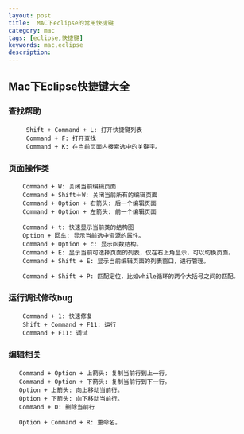 ```yaml
---
layout: post
title:  MAC下eclipse的常用快捷键
category: mac
tags: [eclipse,快捷键]
keywords: mac,eclipse
description: 
---
```


## Mac下Eclipse快捷键大全 <br>

### 查找帮助
         Shift + Command + L: 打开快捷键列表
         Command + F: 打开查找
         Command + K: 在当前页面内搜索选中的关键字。
         
###  页面操作类
        
        Command + W: 关闭当前编辑页面
        Command + Shift＋W: 关闭当前所有的编辑页面
        Command + Option + 右箭头: 后一个编辑页面
        Command + Option + 左箭头: 前一个编辑页面
        
        Command + t: 快速显示当前类的结构图
        Option + 回车: 显示当前选中资源的属性。
        Command + Option + c: 显示函数结构。
        Command + E: 显示当前可选择页面的列表，仅在右上角显示，可以切换页面。
        Command + Shift + E: 显示当前编辑页面的列表窗口，进行管理。
        
        Command + Shift + P: 匹配定位，比如while循环的两个大括号之间的匹配。

### 运行调试修改bug
	
	    Command + 1: 快速修复
        Shift + Command + F11: 运行
        Command + F11: 调试
        
### 编辑相关
       Command + Option + 上箭头: 复制当前行到上一行。
       Command + Option + 下箭头: 复制当前行到下一行。  
       Option + 上箭头: 向上移动当前行。
       Option + 下箭头: 向下移动当前行。      
       Command + D: 删除当前行
       
       Option + Command + R: 重命名。


